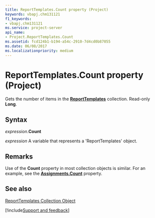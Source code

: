 ```yaml
---
title: ReportTemplates.Count property (Project)
keywords: vbapj.chm131121
f1_keywords:
- vbapj.chm131121
ms.service: project-server
api_name:
- Project.ReportTemplates.Count
ms.assetid: fcd124b1-b194-a54c-2910-7d4cd0b87055
ms.date: 06/08/2017
ms.localizationpriority: medium
---
```



# ReportTemplates.Count property (Project)

Gets the number of items in the **[ReportTemplates](Project.reporttemplates.md)** collection. Read-only **Long**.


## Syntax

_expression_.**Count**

_expression_ A variable that represents a 'ReportTemplates' object.


## Remarks

Use of the **Count** property in most collection objects is similar. For an example, see the **[Assignments.Count](Project.Assignments.Count.md)** property.


## See also


[ReportTemplates Collection Object](Project.reporttemplates.md)

[!include[Support and feedback](~/includes/feedback-boilerplate.md)]